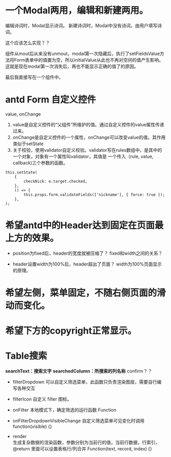 # 一个Modal两用，编辑和新建两用。
编辑诗词时，Modal显示诗词。
新建诗词时，Modal中没有诗词，由用户填写诗词。

这个应该怎么实现？？

组件从mout后从来没有unmout，modal第一次隐藏后，执行了setFieldsValue方法将Form表单中的值置为空，所以initialValue从此也不再对空间的值产生影响。这就是现在modal第一次消失后，再也不能显示正确的值了的原因。

最后我直接写在一个组件中。

# antd Form 自定义控件
value, onChange
1. value是自定义控件的“父组件”所维护的值。通过自定义控件的value属性传递过来。
2. onChange是自定义控件的一个属性，onChange可以改变value的值。其作用类似于setState
3. 关于校验，使用validator自定义校验。validator写在rules数组中，是其中的一个对象，对象有一个属性叫validator，其值是
一个传入（rule, value, callback)三个参数的函数。


```
this.setState(
    {
        checkNick: e.target.checked,
    },
    () => {
        this.props.form.validateFields(['nickname'], { force: true });
    },
);
```



# 希望antd中的Header达到固定在页面最上方的效果。
- position为fixed后，header的宽度就被压缩了？
fixed和width之间的关系？

- header设置width为100%后，header超出了页面？
width为100%页面显示的原理。

# 希望左侧，菜单固定，不随右侧页面的滑动而变化。

# 希望下方的copyright正常显示。




# Table搜索
**searchText：搜索文字**
**searchedColumn：所搜索的列名称**
confirm？？
- filterDropdown
可以自定义筛选菜单，此函数只负责渲染图层，需要自行编写各种交互

- filterIcon
自定义 filter 图标。

- onFilter
本地模式下，确定筛选的运行函数  Function

- onFilterDropdownVisibleChange	
自定义筛选菜单可见变化时调用    function(visible) {}	

- render	                        
生成复杂数据的渲染函数，参数分别为当前行的值，当前行数据，行索引，@return 里面可以设置表格行/列合并	Function(text, record, index) {}


































































